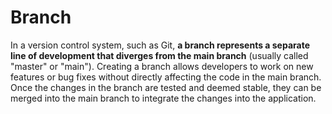 # Branch

In a version control system, such as Git, **a branch represents a separate line of development that diverges from the main branch** (usually called "master" or "main"). Creating a branch allows developers to work on new features or bug fixes without directly affecting the code in the main branch. Once the changes in the branch are tested and deemed stable, they can be merged into the main branch to integrate the changes into the application.

